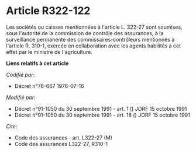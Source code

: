 # Article R322-122

Les sociétés ou caisses mentionnées à l'article L. 322-27 sont soumises, sous l'autorité de la commission de contrôle des
assurances, à la surveillance permanente des commissaires-contrôleurs mentionnés à l'article R. 310-1, exercée en
collaboration avec les agents habilités à cet effet par le ministre de l'agriculture.

**Liens relatifs à cet article**

_Codifié par_:

  - Décret n°76-667 1976-07-16

_Modifié par_:

  - Décret n°91-1050 du 30 septembre 1991 - art. 1 () JORF 15 octobre 1991
  - Décret n°91-1050 du 30 septembre 1991 - art. 18 () JORF 15 octobre 1991

_Cite_:

  - Code des assurances - art. L322-27 (M)
  - Code des assurances L322-27, R310-1
